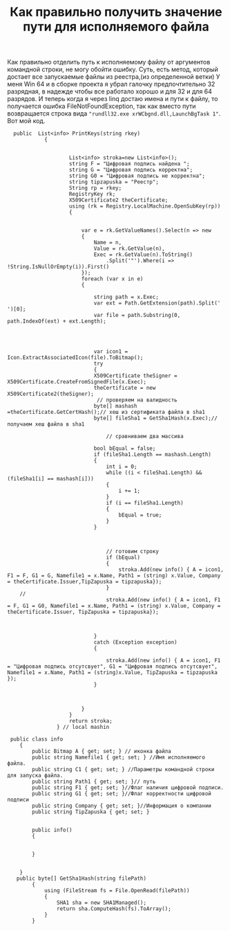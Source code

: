 ﻿---
title: "Как правильно получить значение пути для исполняемого файла"
se.owner.user_id: 302509
se.owner.display_name: "Vladimr Vladimirovoch"
se.owner.link: "https://ru.stackoverflow.com/users/302509/vladimr-vladimirovoch"
se.link: "https://ru.stackoverflow.com/questions/872846/%d0%9a%d0%b0%d0%ba-%d0%bf%d1%80%d0%b0%d0%b2%d0%b8%d0%bb%d1%8c%d0%bd%d0%be-%d0%bf%d0%be%d0%bb%d1%83%d1%87%d0%b8%d1%82%d1%8c-%d0%b7%d0%bd%d0%b0%d1%87%d0%b5%d0%bd%d0%b8%d0%b5-%d0%bf%d1%83%d1%82%d0%b8-%d0%b4%d0%bb%d1%8f-%d0%b8%d1%81%d0%bf%d0%be%d0%bb%d0%bd%d1%8f%d0%b5%d0%bc%d0%be%d0%b3%d0%be-%d1%84%d0%b0%d0%b9%d0%bb%d0%b0"
se.question_id: 872846
se.post_type: question
se.score: 1
---
<p>Как правильно отделить путь к исполняемому файлу от аргументов командной строки, не могу обойти ошибку. Суть, есть метод, который достает все запускаемые файлы из реестра,(из определенной ветки) У меня Win 64  и в сборке проекта я убрал галочку предпочтительно 32 разрядная, в надежде чтобы все работало хорошо и для 32 и для 64 разрядов. И теперь когда я через linq достаю имена и пути  к файлу, то получается ошибка FileNotFoundException, так как вместо пути возвращается строка вида <code>"rundll32.exe xrWCbgnd.dll,LaunchBgTask 1"</code>.  Вот мой код.</p>

<pre><code>  public  List&lt;info&gt; PrintKeys(string rkey)
            {


                    List&lt;info&gt; stroka=new List&lt;info&gt;();
                    string F = "Цифровая подпись найдена ";
                    string G = "Цифровая подпись корректна";
                    string G0 = "Цифровая подпись не корректна";
                    string tipzapuska = "Реестр";
                    String rp = rkey;
                    RegistryKey rk;
                    X509Certificate2 theCertificate;
                    using (rk = Registry.LocalMachine.OpenSubKey(rp))
                    {


                        var e = rk.GetValueNames().Select(n =&gt; new
                        {
                            Name = n,
                            Value = rk.GetValue(n),
                            Exec = rk.GetValue(n).ToString()
                                .Split('"').Where(i =&gt; !String.IsNullOrEmpty(i)).First()
                        });
                        foreach (var x in e)
                        {

                            string path = x.Exec;
                            var ext = Path.GetExtension(path).Split(' ')[0];
                            var file = path.Substring(0, path.IndexOf(ext) + ext.Length);




                            var icon1 = Icon.ExtractAssociatedIcon(file).ToBitmap();
                            try
                            {
                            X509Certificate theSigner = X509Certificate.CreateFromSignedFile(x.Exec);
                            theCertificate = new X509Certificate2(theSigner);
                             // проверяем на валидность
                            byte[] mashash =theCertificate.GetCertHash();// хеш из сертификата файла в sha1
                            byte[] fileSha1 = GetSha1Hash(x.Exec);// получаем хеш файла в sha1

                                // сравниваем два массива

                            bool bEqual = false;
                            if (fileSha1.Length == mashash.Length)
                            {
                                int i = 0;
                                while ((i &lt; fileSha1.Length) &amp;&amp; (fileSha1[i] == mashash[i]))
                                {
                                    i += 1;
                                }
                                if (i == fileSha1.Length)
                                {
                                    bEqual = true;
                                }
                            }



                                // готовим строку
                                if (bEqual)
                                {
                                    stroka.Add(new info() { A = icon1, F1 = F, G1 = G, Namefile1 = x.Name, Path1 = (string) x.Value, Company = theCertificate.Issuer,TipZapuska = tipzapuska});  
                                }
    //                           
                                stroka.Add(new info() { A = icon1, F1 = F, G1 = G0, Namefile1 = x.Name, Path1 = (string) x.Value, Company = theCertificate.Issuer, TipZapuska = tipzapuska});  



                            }
                            catch (Exception exception)
                            {

                                stroka.Add(new info() { A = icon1, F1 = "Цифровая подпись отсутсвует", G1 = "Цифровая подпись отсутсвует", Namefile1 = x.Name, Path1 = (string)x.Value, TipZapuska = tipzapuska });
                            }



                        }
                    }
                    return stroka;
                } // local mashin

 public class info
    {
        public Bitmap A { get; set; } // иконка файла
        public string Namefile1 { get; set; } //Имя исполняемого файла.
        public string C1 { get; set; } //Параметры командной строки для запуска файла.
        public string Path1 { get; set; }// путь
        public string F1 { get; set; }//Флаг наличия цифровой подписи.
        public string G1 { get; set; }//Флаг корректности цифровой подписи
        public string Company { get; set; }//Информация о компании
        public string TipZapuska { get; set; }


        public info()
        {


        }


    }
   public byte[] GetSha1Hash(string filePath)
        {
            using (FileStream fs = File.OpenRead(filePath))
            {
                SHA1 sha = new SHA1Managed();
                return sha.ComputeHash(fs).ToArray();
            }
        }
</code></pre>
